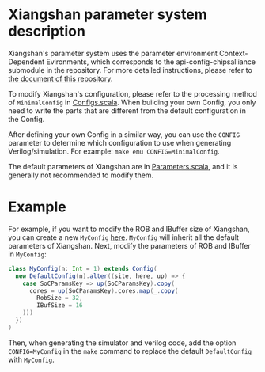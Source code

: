 Xiangshan parameter system description
===================

Xiangshan's parameter system uses the parameter environment Context-Dependent Evironments, which corresponds to the api-config-chipsalliance submodule in the repository. For more detailed instructions, please refer to [the document of this repository](https://github.com/chipsalliance/api-config-chipsalliance).

To modify Xiangshan's configuration, please refer to the processing method of `MinimalConfig` in [Configs.scala](https://github.com/OpenXiangShan/XiangShan/blob/master/src/main/scala/top/Configs.scala). When building your own Config, you only need to write the parts that are different from the default configuration in the Config.

After defining your own Config in a similar way, you can use the `CONFIG` parameter to determine which configuration to use when generating Verilog/simulation. For example: `make emu CONFIG=MinimalConfig`.

The default parameters of Xiangshan are in [Parameters.scala](https://github.com/OpenXiangShan/XiangShan/blob/master/src/main/scala/xiangshan/Parameters.scala), and it is generally not recommended to modify them.

# Example

For example, if you want to modify the ROB and IBuffer size of Xiangshan, you can create a new `MyConfig` [here](https://github.com/OpenXiangShan/XiangShan/blob/master/src/main/scala/top/Configs.scala). `MyConfig` will inherit all the default parameters of Xiangshan. Next, modify the parameters of ROB and IBuffer in `MyConfig`:

```scala
class MyConfig(n: Int = 1) extends Config(
  new DefaultConfig(n).alter((site, here, up) => {
    case SoCParamsKey => up(SoCParamsKey).copy(
      cores = up(SoCParamsKey).cores.map(_.copy(
        RobSize = 32,
        IBufSize = 16
    )))
  })
)
```

Then, when generating the simulator and verilog code, add the option `CONFIG=MyConfig` in the `make` command to replace the default `DefaultConfig` with `MyConfig`.


